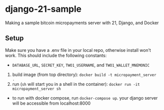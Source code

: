 # django-21-sample
Making a sample bitcoin micropayments server with 21, Django, and Docker

## Setup
Make sure you have a .env file in your local repo, otherwise install won't work. This should include the following constants:
* `DATABASE_URL`, `SECRET_KEY`, `TWO1_USERNAME`, and `TWO1_WALLET_MNEMONIC`
1) build image (from top directory): `docker build -t micropayment_server .`
2) run (`sh` will start you in a shell in the container): `docker run -it micropayment_server sh` 
 * to run with docker compose, run `docker-compose up`. your django server will be accessible from localhost:8000
 